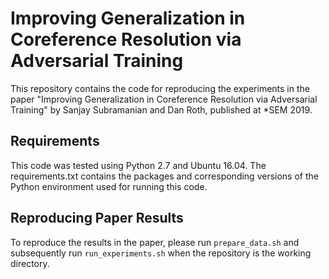 # Improving Generalization in Coreference Resolution via Adversarial Training
This repository contains the code for reproducing the experiments in the paper "Improving Generalization in Coreference Resolution via Adversarial Training" by Sanjay Subramanian and Dan Roth, published at \*SEM 2019.
## Requirements
This code was tested using Python 2.7 and Ubuntu 16.04. The requirements.txt contains the packages and corresponding versions of the Python environment used for running this code.
## Reproducing Paper Results
To reproduce the results in the paper, please run ```prepare_data.sh``` and subsequently run ```run_experiments.sh``` when the repository is the working directory.
